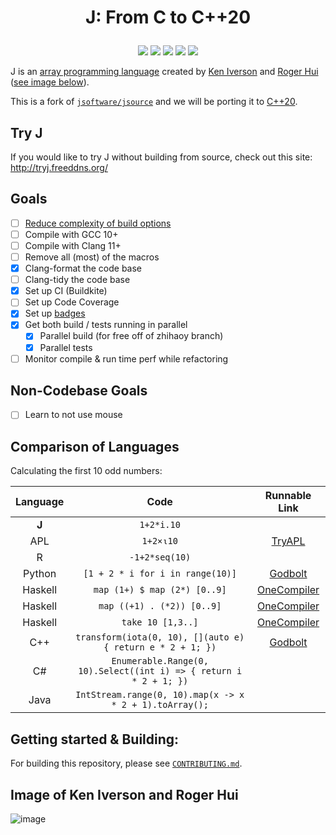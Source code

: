 # <p align="center">J: From C to C++20</p>

<p align="center">
    <a href="https://buildkite.com/codereport/jsource" alt="Build Status">
        <img src="https://badge.buildkite.com/836b4e62ac875246eb46bcf44cc5522af1ffca85451354c87d.svg?branch=main" /></a>
    <a href="https://github.com/code_report/jsource/issues" alt="contributions welcome">
        <img src="https://img.shields.io/badge/contributions-welcome-brightgreen.svg?style=flat" /></a>
    <a href="https://github.com/codereport?tab=followers" alt="GitHub followers">
        <img src="https://img.shields.io/github/followers/codereport.svg?style=social&label=Follow" /></a>
    <a href="https://GitHub.com/codereport/jsource/stargazers/" alt="GitHub stars">
        <img src="https://img.shields.io/github/stars/codereport/jsource.svg?style=social&label=Star" /></a>
    <a href="https://twitter.com/code_report" alt="Twitter">
        <img src="https://img.shields.io/twitter/follow/code_report.svg?style=social&label=@code_report" /></a>
</p>

J is an [array programming language](https://en.wikipedia.org/wiki/Array_programming) created by [Ken Iverson](https://en.wikipedia.org/wiki/Kenneth_E._Iverson) and [Roger Hui](https://en.wikipedia.org/wiki/Roger_Hui) ([see image below](https://github.com/codereport/jsource#image-of-ken-iverson-and-roger-hui)).

This is a fork of [`jsoftware/jsource`](https://github.com/jsoftware/jsource) and we will be porting it to [C++20](https://en.cppreference.com/w/cpp/20).

## Try J

If you would like to try J without building from source, check out this site: http://tryj.freeddns.org/

## Goals
* [ ] [Reduce complexity of build options](https://github.com/codereport/jsource/issues/13)
* [ ] Compile with GCC 10+
* [ ] Compile with Clang 11+
* [ ] Remove all (most) of the macros
* [x] Clang-format the code base
* [ ] Clang-tidy the code base
* [x] Set up CI (Buildkite)
* [ ] Set up Code Coverage
* [x] Set up [badges](https://github.com/badges/shields)
* [x] Get both build / tests running in parallel
   * [x] Parallel build (for free off of zhihaoy branch)
   * [x] Parallel tests
* [ ] Monitor compile & run time perf while refactoring

## Non-Codebase Goals

* [ ] Learn to not use mouse

## Comparison of Languages

Calculating the first 10 odd numbers:

|Language|Code|Runnable Link|
|:-:|:-:|:-:|
|**J**|`1+2*i.10`||
|APL|`1+2×⍳10`|[TryAPL](https://tryapl.org/?clear&q=1%2B2%C3%97%E2%8D%B310&run)|
|R|`-1+2*seq(10)`||
|Python|`[1 + 2 * i for i in range(10)]`|[Godbolt](https://python.godbolt.org/z/dEqv3s)|
|Haskell|`map (1+) $ map (2*) [0..9]`|[OneCompiler](https://onecompiler.com/haskell/3wmm2ykqy)|
|Haskell|`map ((+1) . (*2)) [0..9]`|[OneCompiler](https://onecompiler.com/haskell/3wmm2ykqy)|
|Haskell|`take 10 [1,3..]`|[OneCompiler](https://onecompiler.com/haskell/3wmm2ykqy)|
|C++|`transform(iota(0, 10), [](auto e) { return e * 2 + 1; })`|[Godbolt](https://godbolt.org/z/5r7aEo)|
|C#|`Enumerable.Range(0, 10).Select((int i) => { return i * 2 + 1; })`||
|Java|`IntStream.range(0, 10).map(x -> x * 2 + 1).toArray();`||

## Getting started & Building:
For building this repository, please see [`CONTRIBUTING.md`](https://github.com/codereport/jsource/blob/main/CONTRIBUTING.md).


## Image of Ken Iverson and Roger Hui
![image](https://user-images.githubusercontent.com/36027403/104798929-e4311700-5798-11eb-859c-5a55738daf79.png)

